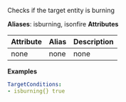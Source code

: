 Checks if the target entity is burning

**Aliases**: isburning, isonfire
**Attributes**

| Attribute | Alias | Description |
| -- |-- | -- |
| none | none | none |

**Examples**
```yaml
TargetConditions:
- isburning{} true
```